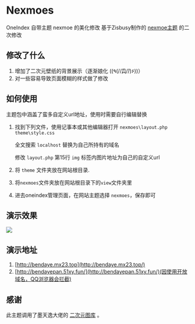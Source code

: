 # Nexmoes
OneIndex 自带主题 nexmoe 的美化修改 基于Zisbusy制作的 [nexmoe主题](https://github.com/Zisbusy/OneIndex-theme) 的二次修改

## 修改了什么

1. 增加了二次元壁纸的背景展示（逐渐娘化 ((٩(//̀Д/́/)۶))）
2. 对一些容易导致页面模糊的样式做了修改

## 如何使用

主题包中涵盖了蛮多自定义url地址，使用时需要自行编辑替换

1. 找到下列文件，使用记事本或其他编辑器打开
    `nexmoes\layout.php`
    `theme\style.css`

    全文搜索 `localhost` 替换为自己所持有的域名

    修改 `layout.php` 第15行 `img` 标签内图片地址为自己的自定义url
    
2. 将 `theme` 文件夹放在网站根目录.
3. 将`nexmoes`文件夹放在网站根目录下的`view`文件夹里
4. 进去oneindex管理页面，在网站主题选择 `nexmoes`，保存即可

## 演示效果
![](https://s1.ax1x.com/2020/04/07/G2dci8.png)
## 演示地址
1. [http://bendaye.mx23.top](http://bendaye.mx23.top/)
2. [http://bendayepan.51xy.fun/](http://bendayepan.51xy.fun/)(因使用开放域名，QQ浏览器会拦截)
## 感谢
此主题调用了墨天逸大佬的 [二次元图库](http://api.mtyqx.cn/) 。
